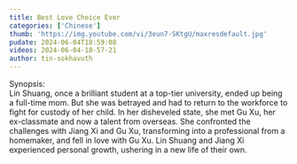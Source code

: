```yaml
---
title: Best Love Choice Ever
categories: ['Chinese']
thumb: 'https://img.youtube.com/vi/3eun7-SKtgU/maxresdefault.jpg'
pudate: 2024-06-04T18:59:08
videos: 2024-06-04-18-57-21
author: tin-sokhavuth
---
```

Synopsis:<br/>
Lin Shuang, once a brilliant student at a top-tier university, ended up being a full-time mom. But she was betrayed and had to return to the workforce to fight for custody of her child. In her disheveled state, she met Gu Xu, her ex-classmate and now a talent from overseas. She confronted the challenges with Jiang Xi and Gu Xu, transforming into a professional from a homemaker, and fell in love with Gu Xu. Lin Shuang and Jiang Xi experienced personal growth, ushering in a new life of their own.